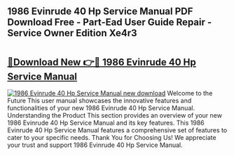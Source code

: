 ## 1986 Evinrude 40 Hp Service Manual PDF Download Free - Part-Ead User Guide Repair - Service Owner Edition Xe4r3

# <h2><a href="http://bc90231.oget.top/?id=1986+Evinrude+40+Hp+Service+Manual">🔗Download New 👉🔴 1986 Evinrude 40 Hp Service Manual</a></h2>

[![1986 Evinrude 40 Hp Service Manual new download](https://i.imgur.com/5g1atiW.png)](http://bc90231.oget.top/?id=1986+Evinrude+40+Hp+Service+Manual)
Welcome to the Future This user manual showcases the innovative features and functionalities of your new 1986 Evinrude 40 Hp Service Manual. Understanding the Product This section provides an overview of your new 1986 Evinrude 40 Hp Service Manual and its key features. This 1986 Evinrude 40 Hp Service Manual features a comprehensive set of features to cater to your specific needs. Thank You for Choosing Us! We appreciate your trust and support 1986 Evinrude 40 Hp Service Manual.
